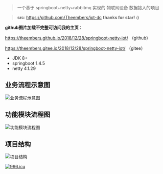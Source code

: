 > 一个基于 springboot+netty+rabbitmq 实现的 物联网设备 数据接入的项目

> **src**: https://github.com/Theembers/iot-dc
> **thanks for star! :)**

**github图片加载不完整可访问我的主页：**

https://theembers.github.io/2018/12/28/springboot-netty-iot/ （github）

https://theembers.gitee.io/2018/12/28/springboot-netty-iot/ （gitee）


- JDK 8+
- springboot 1.4.5
- netty 4.1.29

## 业务流程示意图

![业务流程示意图](https://image-1257148187.cos.ap-chengdu.myqcloud.com/picgo_img/20181227172837.png)

## 功能模块流程图

![功能模块流程图](https://image-1257148187.cos.ap-chengdu.myqcloud.com/picgo_img/20181228110801.png)

## 项目结构

![项目结构](https://image-1257148187.cos.ap-chengdu.myqcloud.com/picgo_img/20190109103922.png)

[![996.icu](https://img.shields.io/badge/link-996.icu-red.svg)](https://996.icu)
